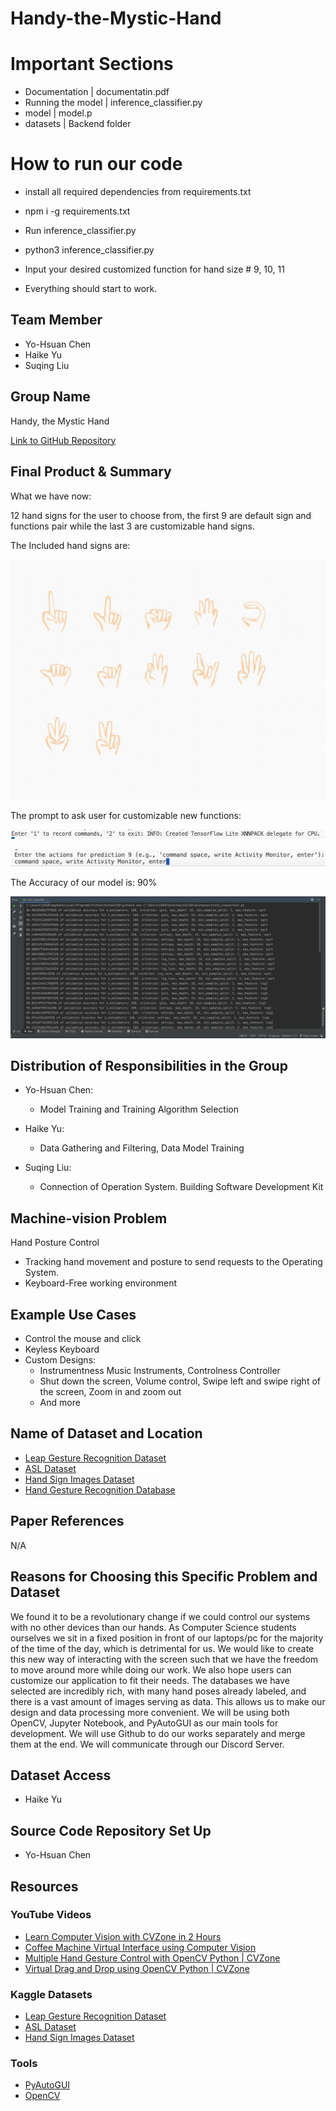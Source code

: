 # Handy-the-Mystic-Hand

# Important Sections

- Documentation | documentatin.pdf
- Running the model | inference_classifier.py
- model | model.p
- datasets | Backend folder

# How to run our code

- install all required dependencies from requirements.txt
- npm i -g requirements.txt

- Run inference_classifier.py
- python3 inference_classifier.py

- Input your desired customized function for hand size # 9, 10, 11

- Everything should start to work.

## Team Member

- Yo-Hsuan Chen
- Haike Yu
- Suqing Liu

## Group Name

Handy, the Mystic Hand

[Link to GitHub Repository](https://github.com/Handy-the-Mystic-Hand/Handy-the-Mystic-Hand)

## Final Product & Summary

What we have now: 

12 hand signs for the user to choose from, the first 9 are default sign and functions pair while the last 3 are customizable hand signs.

The Included hand signs are:

![](./pig.jpg)


The prompt to ask user for customizable new functions:

![](./1.jpg)

![](./2.jpg)

The Accuracy of our model is: 90%

![](./accuracy.jpg)
## Distribution of Responsibilities in the Group

- Yo-Hsuan Chen:
	- Model Training and Training Algorithm Selection

- Haike Yu:
	- Data Gathering and Filtering, Data Model Training

- Suqing Liu:
	- Connection of Operation System. Building Software Development Kit

## Machine-vision Problem

Hand Posture Control

- Tracking hand movement and posture to send requests to the Operating System.
- Keyboard-Free working environment

## Example Use Cases

- Control the mouse and click
- Keyless Keyboard
- Custom Designs:
  - Instrumentness Music Instruments, Controlness Controller
  - Shut down the screen, Volume control, Swipe left and swipe right of the screen, Zoom in and zoom out
  - And more

## Name of Dataset and Location

- [Leap Gesture Recognition Dataset](https://www.kaggle.com/datasets/gti-upm/leapgestrecog)
- [ASL Dataset](https://www.kaggle.com/datasets/ayuraj/asl-dataset)
- [Hand Sign Images Dataset](https://www.kaggle.com/datasets/ash2703/handsignimages)
- [Hand Gesture Recognition Database](https://www.kaggle.com/datasets/gti-upm/leapgestrecog)

## Paper References

N/A

## Reasons for Choosing this Specific Problem and Dataset

We found it to be a revolutionary change if we could control our systems with no other devices than our hands. As Computer Science students ourselves we sit in a fixed position in front of our laptops/pc for the majority of the time of the day, which is detrimental for us. We would like to create this new way of interacting with the screen such that we have the freedom to move around more while doing our work. We also hope users can customize our application to fit their needs. The databases we have selected are incredibly rich, with many hand poses already labeled, and there is a vast amount of images serving as data. This allows us to make our design and data processing more convenient. We will be using both OpenCV, Jupyter Notebook, and PyAutoGUI as our main tools for development. We will use Github to do our works separately and merge them at the end. We will communicate through our Discord Server.

## Dataset Access

- Haike Yu

## Source Code Repository Set Up

- Yo-Hsuan Chen

## Resources

### YouTube Videos

- [Learn Computer Vision with CVZone in 2 Hours](https://www.youtube.com/watch?v=ieXQTtQgyo0&t=15s)
- [Coffee Machine Virtual Interface using Computer Vision](https://www.youtube.com/watch?v=trIwJ17YmsI)
- [Multiple Hand Gesture Control with OpenCV Python | CVZone](https://www.youtube.com/watch?v=3xfOa4yeOb0)
- [Virtual Drag and Drop using OpenCV Python | CVZone](https://www.youtube.com/watch?v=6DxN8G9vB50)

### Kaggle Datasets

- [Leap Gesture Recognition Dataset](https://www.kaggle.com/datasets/gti-upm/leapgestrecog)
- [ASL Dataset](https://www.kaggle.com/datasets/ayuraj/asl-dataset)
- [Hand Sign Images Dataset](https://www.kaggle.com/datasets/ash2703/handsignimages)

### Tools

- [PyAutoGUI](https://pyautogui.readthedocs.io/en/latest/)
- [OpenCV](https://opencv.org/)
